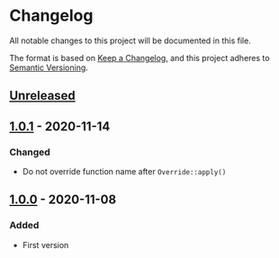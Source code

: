 # Changelog
All notable changes to this project will be documented in this file.

The format is based on [Keep a Changelog](https://keepachangelog.com/en/1.0.0/),
and this project adheres to [Semantic Versioning](https://semver.org/spec/v2.0.0.html).

## [Unreleased]

## [1.0.1] - 2020-11-14
### Changed
- Do not override function name after `Override::apply()`

## [1.0.0] - 2020-11-08
### Added
- First version

[Unreleased]: https://github.com/t0mmy742/php-infection-streamwrapper/compare/1.0.1...HEAD
[1.0.1]: https://github.com/t0mmy742/php-infection-streamwrapper/compare/1.0.0...1.0.1
[1.0.0]: https://github.com/t0mmy742/php-infection-streamwrapper/releases/tag/1.0.0
